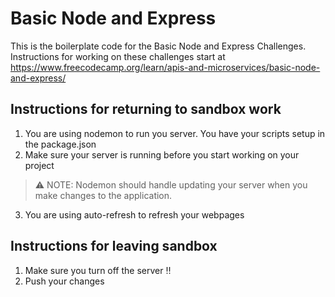 # Basic Node and Express

This is the boilerplate code for the Basic Node and Express Challenges. Instructions for working on these challenges start at https://www.freecodecamp.org/learn/apis-and-microservices/basic-node-and-express/


## Instructions for returning to sandbox work

1. You are using nodemon to run you server. You have your scripts setup in the package.json
2. Make sure your server is running before you start working on your project
   
>⚠️ NOTE: Nodemon should handle updating your server when you make changes to the application.
3. You are using auto-refresh to refresh your webpages


## Instructions for leaving sandbox
1. Make sure you turn off the server :bangbang:
2. Push your changes
